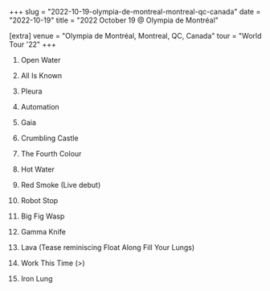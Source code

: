 +++
slug = "2022-10-19-olympia-de-montreal-montreal-qc-canada"
date = "2022-10-19"
title = "2022 October 19 @ Olympia de Montréal"

[extra]
venue = "Olympia de Montréal, Montreal, QC, Canada"
tour = "World Tour '22"
+++


 1. Open Water

 2. All Is Known

 3. Pleura

 4. Automation

 5. Gaia

 6. Crumbling Castle

 7. The Fourth Colour

 8. Hot Water

 9. Red Smoke
    (Live debut)

10. Robot Stop

11. Big Fig Wasp

12. Gamma Knife

13. Lava
    (Tease reminiscing Float Along Fill Your Lungs)

14. Work This Time
    (>)

15. Iron Lung


